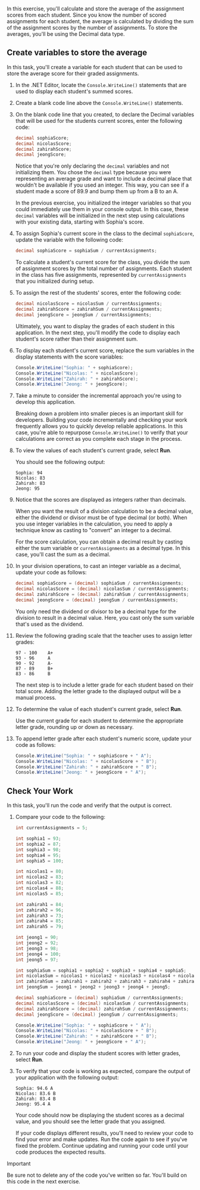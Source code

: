 In this exercise, you'll calculate and store the average of the assignment scores from each student. Since you know the number of scored assignments for each student, the average is calculated by dividing the sum of the assignment scores by the number of assignments. To store the averages, you'll be using the Decimal data type.

## Create variables to store the average

In this task, you'll create a variable for each student that can be used to store the average score for their graded assignments.

1. In the .NET Editor, locate the `Console.WriteLine()` statements that are used to display each student's summed scores.

1. Create a blank code line above the `Console.WriteLine()` statements.

1. On the blank code line that you created, to declare the Decimal variables that will be used for the students current scores, enter the following code:

    ```csharp
    decimal sophiaScore;
    decimal nicolasScore;
    decimal zahirahScore;
    decimal jeongScore;

    ```

    Notice that you're only declaring the `decimal` variables and not initializing them. You chose the `decimal` type because you were representing an average grade and want to include a decimal place that wouldn't be available if you used an integer. This way, you can see if a student made a score of 89.9 and bump them up from a B to an A.

    In the previous exercise, you initialized the integer variables so that you could immediately use them in your console output. In this case, these `decimal` variables will be initialized in the next step using calculations with your existing data, starting with Sophia's score.

1. To assign Sophia's current score in the class to the decimal `sophiaScore`, update the variable with the following code: 

    ```csharp
    decimal sophiaScore = sophiaSum / currentAssignments;

    ```

    To calculate a student's current score for the class, you divide the sum of assignment scores by the total number of assignments. Each student in the class has five assignments, represented by `currentAssignments` that you initialized during setup.

1. To assign the rest of the students' scores, enter the following code:

    ```csharp
    decimal nicolasScore = nicolasSum / currentAssignments;
    decimal zahirahScore = zahirahSum / currentAssignments;
    decimal jeongScore = jeongSum / currentAssignments;

    ```

    Ultimately, you want to display the grades of each student in this application. In the next step, you'll modify the code to display each student's score rather than their assignment sum.

1. To display each student's current score, replace the sum variables in the display statements with the score variables:

    ```csharp
    Console.WriteLine("Sophia: " + sophiaScore);
    Console.WriteLine("Nicolas: " + nicolasScore);
    Console.WriteLine("Zahirah: " + zahirahScore);
    Console.WriteLine("Jeong: " + jeongScore);

    ``` 

1. Take a minute to consider the incremental approach you're using to develop this application.

    Breaking down a problem into smaller pieces is an important skill for developers. Building your code incrementally and checking your work frequently allows you to quickly develop reliable applications. In this case, you're able to repurpose `Console.WriteLine()` to verify that your calculations are correct as you complete each stage in the process. 

1. To view the values of each student's current grade, select **Run**.
 
    You should see the following output:

    ```Output
    Sophia: 94
    Nicolas: 83
    Zahirah: 83
    Jeong: 95
    ```

1. Notice that the scores are displayed as integers rather than decimals.

    When you want the result of a division calculation to be a decimal value, either the dividend or divisor must be of type decimal (or both). When you use integer variables in the calculation, you need to apply a technique know as casting to "convert" an integer to a decimal. 

    For the score calculation, you can obtain a decimal result by casting either the sum variable or `currentAssignments` as a decimal type. In this case, you'll cast the sum as a decimal. 

1. In your division operations, to cast an integer variable as a decimal, update your code as follows:

    ```csharp
    decimal sophiaScore = (decimal) sophiaSum / currentAssignments;
    decimal nicolasScore = (decimal) nicolasSum / currentAssignments;
    decimal zahirahScore = (decimal) zahirahSum / currentAssignments;
    decimal jeongScore = (decimal) jeongSum / currentAssignments;
    ```

    You only need the dividend or divisor to be a decimal type for the division to result in a decimal value. Here, you cast only the sum variable that's used as the dividend.

1. Review the following grading scale that the teacher uses to assign letter grades:

    ```Output
    97 - 100    A+
    93 - 96     A
    90 - 92     A-
    87 - 89     B+
    83 - 86     B
    ```

    The next step is to include a letter grade for each student based on their total score. Adding the letter grade to the displayed output will be a manual process. 

1. To determine the value of each student's current grade, select **Run**.

    Use the current grade for each student to determine the appropriate letter grade, rounding up or down as necessary.

1. To append letter grade after each student's numeric score, update your code as follows:

    ```csharp
    Console.WriteLine("Sophia: " + sophiaScore + " A");
    Console.WriteLine("Nicolas: " + nicolasScore + " B");
    Console.WriteLine("Zahirah: " + zahirahScore + " B");
    Console.WriteLine("Jeong: " + jeongScore + " A");
    ``` 

## Check Your Work

In this task, you'll run the code and verify that the output is correct.

1. Compare your code to the following:

    ```csharp
    int currentAssignments = 5;

    int sophia1 = 93;
    int sophia2 = 87;
    int sophia3 = 98;
    int sophia4 = 95;
    int sophia5 = 100;

    int nicolas1 = 80;
    int nicolas2 = 83;
    int nicolas3 = 82;
    int nicolas4 = 88;
    int nicolas5 = 85;

    int zahirah1 = 84;
    int zahirah2 = 96;
    int zahirah3 = 73;
    int zahirah4 = 85;
    int zahirah5 = 79;

    int jeong1 = 90;
    int jeong2 = 92;
    int jeong3 = 98;
    int jeong4 = 100;
    int jeong5 = 97;

    int sophiaSum = sophia1 + sophia2 + sophia3 + sophia4 + sophia5;
    int nicolasSum = nicolas1 + nicolas2 + nicolas3 + nicolas4 + nicolas5;
    int zahirahSum = zahirah1 + zahirah2 + zahirah3 + zahirah4 + zahirah5;
    int jeongSum = jeong1 + jeong2 + jeong3 + jeong4 + jeong5;

    decimal sophiaScore = (decimal) sophiaSum / currentAssignments;
    decimal nicolasScore = (decimal) nicolasSum / currentAssignments;
    decimal zahirahScore = (decimal) zahirahSum / currentAssignments;
    decimal jeongScore = (decimal) jeongSum / currentAssignments;

    Console.WriteLine("Sophia: " + sophiaScore + " A");
    Console.WriteLine("Nicolas: " + nicolasScore + " B");
    Console.WriteLine("Zahirah: " + zahirahScore + " B");
    Console.WriteLine("Jeong: " + jeongScore + " A");
    ```

1. To run your code and display the student scores with letter grades, select **Run**.

1. To verify that your code is working as expected, compare the output of your application with the following output:

    ```Output
    Sophia: 94.6 A
    Nicolas: 83.6 B
    Zahirah: 83.4 B
    Jeong: 95.4 A
    ```

    Your code should now be displaying the student scores as a decimal value, and you should see the letter grade that you assigned.

    If your code displays different results, you'll need to review your code to find your error and make updates. Run the code again to see if you've fixed the problem. Continue updating and running your code until your code produces the expected results.
    
> [!IMPORTANT]
> Be sure not to delete any of the code you've written so far. You'll build on this code in the next exercise.
